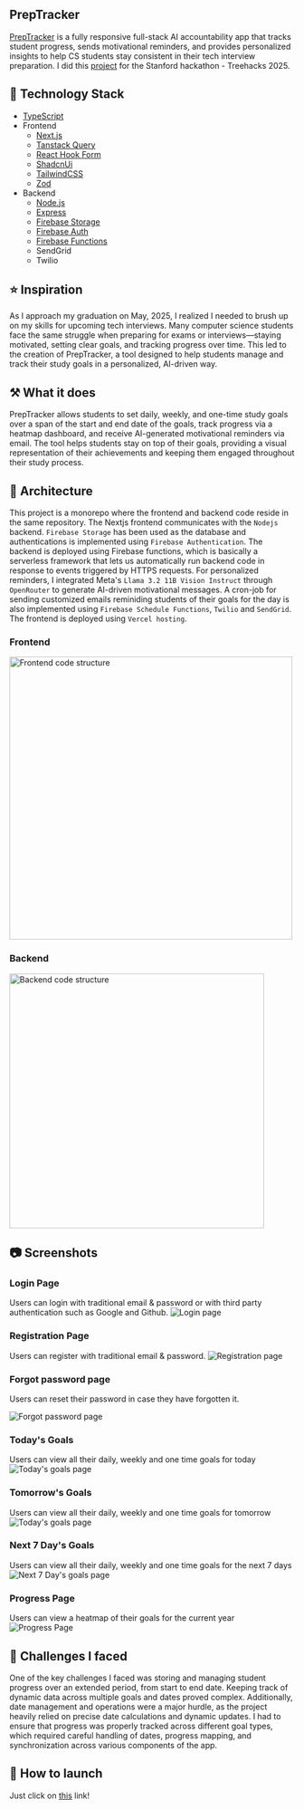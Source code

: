 ## PrepTracker

[PrepTracker](https://prep-tracker.vercel.app/) is a fully responsive full-stack AI accountability app that tracks student progress, sends motivational reminders, and provides
personalized insights to help CS students stay consistent in their tech interview preparation. I did this [project](https://devpost.com/software/preptracker?ref_content=user-portfolio&ref_feature=in_progress) for the Stanford hackathon - Treehacks 2025. 

## :pancakes: Technology Stack

- [TypeScript](https://www.typescriptlang.org/)
- Frontend
  - [Next.js](https://nextjs.org/)
  - [Tanstack Query](https://tanstack.com/query/latest)
  - [React Hook Form](https://react-hook-form.com/)
  - [ShadcnUi](https://ui.shadcn.com/)
  - [TailwindCSS](https://tailwindcss.com/)
  - [Zod](https://zod.dev/)
- Backend
  - [Node.js](https://nodejs.org/en)
  - [Express](https://expressjs.com/)
  - [Firebase Storage](https://firebase.google.com/products/storage)
  - [Firebase Auth](https://firebase.google.com/products/auth)
  - [Firebase Functions](https://firebase.google.com/products/functions)
  - SendGrid
  - Twilio

## :star: Inspiration
As I approach my graduation on May, 2025, I realized I needed to brush up on my skills for upcoming tech interviews. 
Many computer science students face the same struggle when preparing for exams or interviews—staying motivated, setting clear goals, and tracking progress over time. This led to the creation of PrepTracker, 
a tool designed to help students manage and track their study goals in a personalized, AI-driven way.

## :hammer_and_pick: What it does
PrepTracker allows students to set daily, weekly, and one-time study goals over a span of the start and end date of the goals, track progress via a heatmap dashboard, and receive AI-generated motivational reminders via email. 
The tool helps students stay on top of their goals, providing a visual representation of their achievements and keeping them engaged throughout their study process.

## :european_castle: Architecture
This project is a monorepo where the frontend and backend code reside in the same repository. The Nextjs frontend communicates with the `Nodejs` backend. `Firebase Storage` has been used as 
the database and authentications is implemented using `Firebase Authentication`. The backend is deployed using Firebase functions, which is basically a serverless framework that lets us automatically 
run backend code in response to events triggered by HTTPS requests. For personalized reminders, I integrated Meta's `Llama 3.2 11B Vision Instruct` through `OpenRouter` to generate AI-driven motivational messages. 
A cron-job for sending customized emails reminiding students of their goals for the day is also implemented using `Firebase Schedule Functions`, `Twilio` and `SendGrid`. 
The frontend is deployed using `Vercel hosting`.

### Frontend
<img width="500" alt="Frontend code structure" src="https://github.com/user-attachments/assets/c83149e1-6624-4d67-8b36-f7b300771009">

### Backend
<img width="450" alt="Backend code structure" src="https://github.com/user-attachments/assets/ea3ff270-7b4e-493d-b287-a485de2955b8">

## :camera: Screenshots

### Login Page
Users can login with traditional email & password or with third party authentication such as Google and Github.
![Login page](https://github.com/user-attachments/assets/edfca8d6-028b-4658-a6b2-247c3f7ee7bd "Login page")


### Registration Page
Users can register with traditional email & password.
![Registration page](https://github.com/user-attachments/assets/9bf40b58-62a2-48e5-b70a-fe96b0dc7196 "Registration page")


### Forgot password page
Users can reset their password in case they have forgotten it.

![Forgot password page](https://github.com/user-attachments/assets/672eed00-06fb-4bb1-9562-cdd2c31807c8 "Forgot password page")

### Today's Goals

Users can view all their daily, weekly and one time goals for today
![Today's goals page](https://github.com/user-attachments/assets/34e18408-3974-4bf0-8c77-76118d62b927 "Today's goals page")

### Tomorrow's Goals
Users can view all their daily, weekly and one time goals for tomorrow
![Today's goals page](https://github.com/user-attachments/assets/1a6d85a0-e1d5-4bcc-8a9d-ee24d5e6281f "Tomorrow's goals page")

### Next 7 Day's Goals
Users can view all their daily, weekly and one time goals for the next 7 days
![Next 7 Day's goals page](https://github.com/user-attachments/assets/1237c29b-66e7-43ed-922a-93ce830d7741 "Today's goals page")

### Progress Page
Users can view a heatmap of their goals for the current year
![Progress Page](https://github.com/user-attachments/assets/1ad7d7f2-ccb5-4924-a0ea-e61b5a943f06 "Progress Page")

## :construction: Challenges I faced
One of the key challenges I faced was storing and managing student progress over an extended period, from start to end date. Keeping track of dynamic data across multiple goals and dates proved complex. Additionally, date management and operations were a major hurdle, as the project heavily relied on precise date calculations and dynamic updates. I had to ensure that progress was properly tracked across different goal types, which required careful handling of dates, progress mapping, and synchronization across various components of the app.

## :rocket: How to launch
Just click on <a href="https://prep-tracker.vercel.app/" target="_blank">this</a> link!
